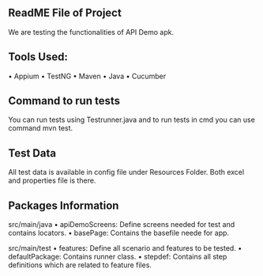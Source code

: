 ## ReadME File of Project ##
We are testing the functionalities of API Demo apk.

## Tools Used: ##
• Appium
• TestNG
• Maven
• Java
• Cucumber

## Command to run tests ##
You can run tests using Testrunner.java and to run tests in cmd you can use command mvn test.

## Test Data ##
All test data is available in config file under Resources Folder. Both excel and properties file is there.

## Packages Information ##

src/main/java
• apiDemoScreens: Define screens needed for test and contains locators.
• basePage: Contains the basefile neede for app.

src/main/test
• features: Define all scenario and features to be tested.
• defaultPackage: Contains runner class.
• stepdef: Contains all step definitions which are related to feature files.
